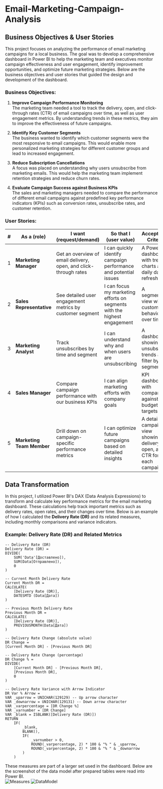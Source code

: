 # Email-Marketing-Campaign-Analysis

## Business Objectives & User Stories

This project focuses on analyzing the performance of email marketing campaigns for a local business. The goal was to develop a comprehensive dashboard in Power BI to help the marketing team and executives monitor campaign effectiveness and user engagement, identify improvement opportunities, and optimize future marketing strategies. Below are the business objectives and user stories that guided the design and development of the dashboard.

### Business Objectives:
1. **Improve Campaign Performance Monitoring**  
   The marketing team needed a tool to track the delivery, open, and click-through rates (CTR) of email campaigns over time, as well as user engagement metrics. By understanding trends in these metrics, they aim to improve the effectiveness of future campaigns.
   
2. **Identify Key Customer Segments**  
   The business wanted to identify which customer segments were the most responsive to email campaigns. This would enable more personalized marketing strategies for different customer groups and lead to increased engagement.
   
3. **Reduce Subscription Cancellations**  
   A focus was placed on understanding why users unsubscribe from marketing emails. This would help the marketing team implement retention strategies and reduce churn rates.

4. **Evaluate Campaign Success against Business KPIs**  
   The sales and marketing managers needed to compare the performance of different email campaigns against predefined key performance indicators (KPIs) such as conversion rates, unsubscribe rates, and customer retention.

### User Stories:

| #  | As a (role)                   | I want (request/demand)                                           | So that I (user value)                                          | Acceptance Criteria                                          |
|----|-------------------------------|-------------------------------------------------------------------|-----------------------------------------------------------------|--------------------------------------------------------------|
| 1  | **Marketing Manager**          | Get an overview of email delivery, open, and click-through rates  | I can quickly identify campaign performance and potential issues | A Power BI dashboard with trend charts and daily data refresh |
| 2  | **Sales Representative**       | See detailed user engagement metrics by customer segment          | I can focus my marketing efforts on segments with the highest engagement | A segmented view with customer behavior over time             |
| 3  | **Marketing Analyst**          | Track unsubscribes by time and segment                            | I can understand why and when users are unsubscribing            | A dashboard showing unsubscribe trends and filter by segment  |
| 4  | **Sales Manager**              | Compare campaign performance with our business KPIs               | I can align marketing efforts with company goals                 | KPI dashboard with comparison against budget and targets      |
| 5  | **Marketing Team Member**      | Drill down on campaign-specific performance metrics               | I can optimize future campaigns based on detailed insights       | A detailed campaign view showing delivery, open, and CTR for each campaign |

## Data Transformation

In this project, I utilized Power BI's DAX (Data Analysis Expressions) to transform and calculate key performance metrics for the email marketing dashboard. These calculations help track important metrics such as delivery rates, open rates, and their changes over time. Below is an example of how I calculated the **Delivery Rate (DR)** and its related measures, including monthly comparisons and variance indicators.

### Example: Delivery Rate (DR) and Related Metrics

```DAX
-- Delivery Rate (DR)
Delivery Rate (DR) = 
DIVIDE(
    SUM('Data'[Доставлено]), 
    SUM(Data[Отправлено]), 
    0
)

-- Current Month Delivery Rate
Current Month DR = 
CALCULATE(
    [Delivery Rate (DR)], 
    DATESMTD (Data[Дата])
)

-- Previous Month Delivery Rate
Previous Month DR = 
CALCULATE(
    [Delivery Rate (DR)], 
    PREVIOUSMONTH(Data[Дата])
)

-- Delivery Rate Change (absolute value)
DR Change = 
[Current Month DR] - [Previous Month DR]

-- Delivery Rate Change (percentage)
DR Change % = 
DIVIDE(
    [Current Month DR] - [Previous Month DR], 
    [Previous Month DR], 
    0
)

-- Delivery Rate Variance with Arrow Indicator
DR Var % Arrow = 
VAR _uparrow = UNICHAR(129129) -- Up arrow character
VAR _downarrow = UNICHAR(129131) -- Down arrow character
VAR _varpercentage = [DR Change %]
VAR _varnumber = [DR Change]
VAR _blank = ISBLANK([Delivery Rate (DR)])
RETURN
    IF(
        _blank, 
        BLANK(), 
        IF(
            _varnumber > 0, 
            ROUND(_varpercentage, 2) * 100 & "% " & _uparrow, 
            ROUND(_varpercentage, 2) * 100 & "% " & _downarrow
        )
    )

```   

These measures are part of a larger set used in the dashboard. Below are the screenshot of the data model after prepared tables were read into Power BI.   
![Measures](https://github.com/umidmirzaev/Email-Marketing-Campaign-Analysis/blob/main/measures.png)
![DataModel](https://github.com/umidmirzaev/Email-Marketing-Campaign-Analysis/blob/main/DataModel.png)
